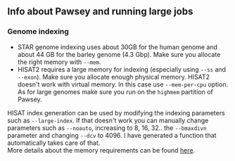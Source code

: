 ## Info about Pawsey and running large jobs

### Genome indexing

* STAR genome indexing uses about 30GB for the human genome and about 44 GB for the barley genome (4.3 Gbp). Make sure you allocate the right memory with ```--mem```.     
* HISAT2 requires a large memory for indexing (especially using ```--ss``` and ```--exon```). Make sure you allocate enough physical memory. HISAT2 doesn't work with virtual memory. In this case use ```--mem-per-cpu``` option. As for large genomes make sure you run on the ```highmem``` partition of Pawsey.      

HISAT index generation can be used by modifying the indexing parameters such as ```--large-index```. If that doesn't work you can manually change parameters such as ```--noauto```, increasing to 8, 16, 32.. the ```--bmaxdivn``` parameter and changing ```--dcv``` to 4096. I have generated a function that automatically takes care of that.           
More details about the memory requirements can be found [here](https://www.biostars.org/p/9521274/).     

